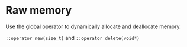 # Raw memory

Use the global operator to dynamically allocate and deallocate memory.

`::operator new(size_t)` and `::operator delete(void*)`
